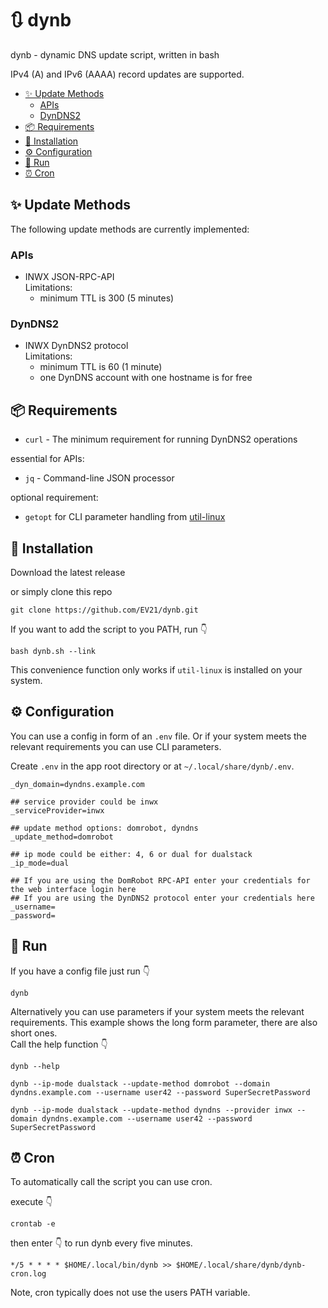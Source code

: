 # 🔃 dynb
dynb - dynamic DNS update script, written in bash

IPv4 (A) and IPv6 (AAAA) record updates are supported.
<!-- TOC -->
- [✨ Update Methods](#-update-methods)
    - [APIs](#apis)
    - [DynDNS2](#dyndns2)
- [📦 Requirements](#-requirements)
- [🚀 Installation](#-installation)
- [⚙ Configuration](#-configuration)
- [🏃 Run](#-run)
- [⏰ Cron](#-cron)
<!-- /TOC -->

## ✨ Update Methods
The following update methods are currently implemented:

### APIs

* INWX JSON-RPC-API  
  Limitations:
  - minimum TTL is 300 (5 minutes)

### DynDNS2

* INWX DynDNS2 protocol  
  Limitations:
  - minimum TTL is 60 (1 minute)
  - one DynDNS account with one hostname is for free

## 📦 Requirements

* `curl` - The minimum requirement for running DynDNS2 operations

essential for APIs:

* `jq` - Command-line JSON processor

optional requirement:

* `getopt` for CLI parameter handling from [util-linux](https://pkgs.org/download/util-linux)

## 🚀 Installation

Download the latest release

or simply clone this repo
```
git clone https://github.com/EV21/dynb.git
```

If you want to add the script to you PATH, run :point_down:
```
bash dynb.sh --link
```
This convenience function only works if `util-linux` is installed on your system.

## ⚙ Configuration

You can use a config in form of an `.env` file.
Or if your system meets the relevant requirements you can use CLI parameters.

Create `.env` in the app root directory or at `~/.local/share/dynb/.env`.
```
_dyn_domain=dyndns.example.com

## service provider could be inwx
_serviceProvider=inwx

## update method options: domrobot, dyndns
_update_method=domrobot

## ip mode could be either: 4, 6 or dual for dualstack
_ip_mode=dual

## If you are using the DomRobot RPC-API enter your credentials for the web interface login here
## If you are using the DynDNS2 protocol enter your credentials here
_username=
_password=
```

## 🏃 Run

If you have a config file just run :point_down:
```
dynb
```
Alternatively you can use parameters if your system meets the relevant requirements. This example shows the long form parameter, there are also short ones.  
Call the help function :point_down:
```
dynb --help
```
```
dynb --ip-mode dualstack --update-method domrobot --domain dyndns.example.com --username user42 --password SuperSecretPassword
```
```
dynb --ip-mode dualstack --update-method dyndns --provider inwx --domain dyndns.example.com --username user42 --password SuperSecretPassword
```

## ⏰ Cron
To automatically call the script you can use cron.

execute :point_down:
```
crontab -e
```
then enter :point_down: to run dynb every five minutes.
```
*/5 * * * * $HOME/.local/bin/dynb >> $HOME/.local/share/dynb/dynb-cron.log
```
Note, cron typically does not use the users PATH variable.
